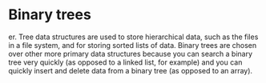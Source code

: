 # Binary trees

er. Tree data structures
are used to store hierarchical data, such as the files in a file system, and for storing sorted
lists of data.
Binary trees are chosen over other more primary data structures because you can search
a binary tree very quickly (as opposed to a linked list, for example) and you can quickly
insert and delete data from a binary tree (as opposed to an array).